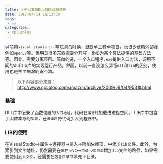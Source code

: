 ```yaml
---
title: 关于LIB和DLL的区别和使用
date: 2017-04-14 16:13:30
tags:
 - vs
categories:
 - cplusplus
---
```

以前用`visual studio c++`写玩具的时候，就是单工程单项目，也很少使用外部库例如`openCV`等。但明显很多东西需要分开写，比如为某个算法提供的基础方法等。因此，需要分离项目。简单的说，一个入口程序`.exe`提供入口方法，调用不同的dll和lib库的实现运行产品。然而，以前一直没怎么弄懂`dll`和`lib`的区别，使用也是稀里糊涂的说不清。

> 以下内容部分来自：http://www.cppblog.com/amazon/archive/2009/09/04/95318.html

### 基础
DLL库中记录了函数位置的`入口地址`，代码在`运行时`加载进进程空间。
LIB库中包含了函数本身的`实现`，在`编译时`将代码加入到程序中。

### LIB的使用
在Visual Studio->属性->连接器->输入->附加依赖项，中添加`lib`文件。此外，为索引到文件地址，仍然需要在`属性->VC++目录->库目录`增加`lib`文件的路径，如果需要使用到`头文件`，还需要在`包含目录`中填充`.h`目录。